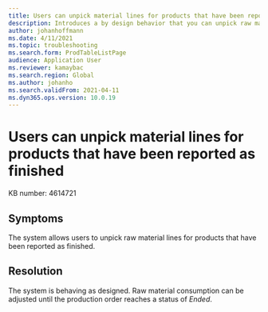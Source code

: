 ```yaml
---
title: Users can unpick material lines for products that have been reported as finished
description: Introduces a by design behavior that you can unpick raw material lines for products that have been reported as finished.
author: johanhoffmann
ms.date: 4/11/2021
ms.topic: troubleshooting
ms.search.form: ProdTableListPage
audience: Application User
ms.reviewer: kamaybac
ms.search.region: Global
ms.author: johanho
ms.search.validFrom: 2021-04-11
ms.dyn365.ops.version: 10.0.19
---
```


# Users can unpick material lines for products that have been reported as finished

KB number: 4614721

## Symptoms

The system allows users to unpick raw material lines for products that have been reported as finished.

## Resolution

The system is behaving as designed. Raw material consumption can be adjusted until the production order reaches a status of *Ended*.
